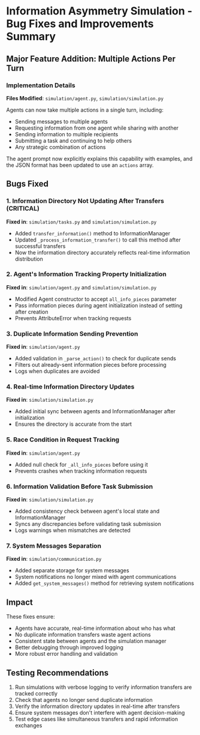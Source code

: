 # Information Asymmetry Simulation - Bug Fixes and Improvements Summary

## Major Feature Addition: Multiple Actions Per Turn

### Implementation Details
**Files Modified**: `simulation/agent.py`, `simulation/simulation.py`

Agents can now take multiple actions in a single turn, including:
- Sending messages to multiple agents
- Requesting information from one agent while sharing with another
- Sending information to multiple recipients
- Submitting a task and continuing to help others
- Any strategic combination of actions

The agent prompt now explicitly explains this capability with examples, and the JSON format has been updated to use an `actions` array.

## Bugs Fixed

### 1. Information Directory Not Updating After Transfers (CRITICAL)
**Fixed in**: `simulation/tasks.py` and `simulation/simulation.py`
- Added `transfer_information()` method to InformationManager
- Updated `_process_information_transfer()` to call this method after successful transfers
- Now the information directory accurately reflects real-time information distribution

### 2. Agent's Information Tracking Property Initialization
**Fixed in**: `simulation/agent.py` and `simulation/simulation.py`
- Modified Agent constructor to accept `all_info_pieces` parameter
- Pass information pieces during agent initialization instead of setting after creation
- Prevents AttributeError when tracking requests

### 3. Duplicate Information Sending Prevention
**Fixed in**: `simulation/agent.py`
- Added validation in `_parse_action()` to check for duplicate sends
- Filters out already-sent information pieces before processing
- Logs when duplicates are avoided

### 4. Real-time Information Directory Updates
**Fixed in**: `simulation/simulation.py`
- Added initial sync between agents and InformationManager after initialization
- Ensures the directory is accurate from the start

### 5. Race Condition in Request Tracking
**Fixed in**: `simulation/agent.py`
- Added null check for `_all_info_pieces` before using it
- Prevents crashes when tracking information requests

### 6. Information Validation Before Task Submission
**Fixed in**: `simulation/simulation.py`
- Added consistency check between agent's local state and InformationManager
- Syncs any discrepancies before validating task submission
- Logs warnings when mismatches are detected

### 7. System Messages Separation
**Fixed in**: `simulation/communication.py`
- Added separate storage for system messages
- System notifications no longer mixed with agent communications
- Added `get_system_messages()` method for retrieving system notifications

## Impact

These fixes ensure:
- Agents have accurate, real-time information about who has what
- No duplicate information transfers waste agent actions
- Consistent state between agents and the simulation manager
- Better debugging through improved logging
- More robust error handling and validation

## Testing Recommendations

1. Run simulations with verbose logging to verify information transfers are tracked correctly
2. Check that agents no longer send duplicate information
3. Verify the information directory updates in real-time after transfers
4. Ensure system messages don't interfere with agent decision-making
5. Test edge cases like simultaneous transfers and rapid information exchanges